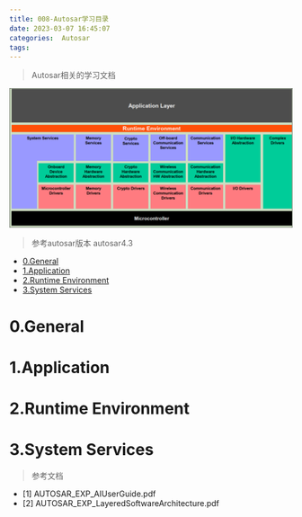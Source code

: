 ```yaml
---
title: 008-Autosar学习目录
date: 2023-03-07 16:45:07
categories:  Autosar
tags:
---
```


> Autosar相关的学习文档

![](../images/20230307/2023030701.PNG)

<!--more-->

> 参考autosar版本  autosar4.3

- [0.General](#0general)
- [1.Application](#1application)
- [2.Runtime Environment](#2runtime-environment)
- [3.System Services](#3system-services)


# 0.General





# 1.Application





# 2.Runtime Environment




# 3.System Services
















> 参考文档

* [1]  AUTOSAR_EXP_AIUserGuide.pdf
* [2]  AUTOSAR_EXP_LayeredSoftwareArchitecture.pdf